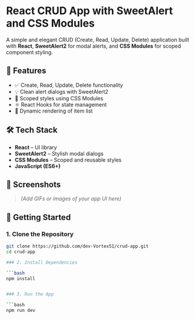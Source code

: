 # React CRUD App with SweetAlert and CSS Modules

A simple and elegant CRUD (Create, Read, Update, Delete) application built with **React**, **SweetAlert2** for modal alerts, and **CSS Modules** for scoped component styling.

## 🚀 Features

- ✅ Create, Read, Update, Delete functionality
- 💡 Clean alert dialogs with SweetAlert2
- 🧼 Scoped styles using CSS Modules
- ⚛️ React Hooks for state management
- 🔁 Dynamic rendering of item list

## 🛠 Tech Stack

- **React** – UI library
- **SweetAlert2** – Stylish modal dialogs
- **CSS Modules** – Scoped and reusable styles
- **JavaScript (ES6+)**

## 📸 Screenshots

> *(Add GIFs or images of your app UI here)*

## 🔧 Getting Started

### 1. Clone the Repository

```bash
git clone https://github.com/dev-Vortex51/crud-app.git
cd crud-app

### 2. Install Dependencies

```bash
npm install


### 3. Run the App

```bash
npm run dev

